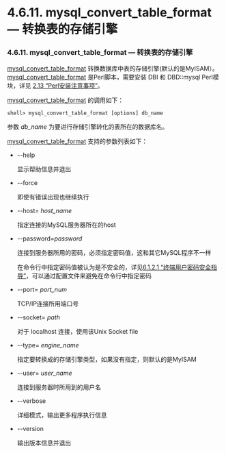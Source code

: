 # 4.6.11. mysql\_convert\_table\_format — 转换表的存储引擎

### 4.6.11. mysql\_convert\_table\_format — 转换表的存储引擎

[mysql\_convert\_table\_format](#) 转换数据库中表的存储引擎(默认的是MyISAM）。[mysql\_convert\_table\_format](#) 是Perl脚本，需要安装 DBI 和 DBD::mysql Perl模块，详见 [2.13 “Perl安装注意事项”][02.13.00]。


[mysql_convert_table_format](#) 的调用如下：

```shell
shell> mysql_convert_table_format [options] db_name
```

参数 *db_name* 为要进行存储引擎转化的表所在的数据库名。

[mysql_convert_table_format](#) 支持的参数列表如下：

* --help

	显示帮助信息并退出

* --force

	即使有错误出现也继续执行

* --host= *host_name*

	指定连接的MySQL服务器所在的host

* --password=*password*

	连接到服务器所用的密码，必须指定密码值，这和其它MySQL程序不一样

	在命令行中指定密码值被认为是不安全的，详见[6.1.2.1 “终端用户密码安全指导”][06.01.02.01]，可以通过配置文件来避免在命令行中指定密码

*  --port= *port_num*

	TCP/IP连接所用端口号

* --socket= *path*

	对于 localhost 连接，使用该Unix Socket file

* --type= *engine_name*

	指定要转换成的存储引擎类型，如果没有指定，则默认的是MyISAM

* --user= *user_name*

	连接到服务器时所用到的用户名

* --verbose

	详细模式，输出更多程序执行信息

* --version

	输出版本信息并退出


	
[02.13.00]:../Chapter_02/02.13.00_Perl_Installation_Notes.md
[06.01.02.01]:../Chapter_06/06.01.02_Keeping_Passwords_Secure.md